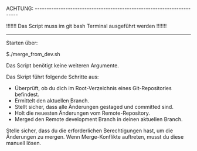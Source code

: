 ACHTUNG: -----------------------------------------------------------------------

!!!!!!!   Das Script muss im git bash Terminal ausgeführt werden    !!!!!!!

--------------------------------------------------------------------------------

Starten über:

$./merge_from_dev.sh

Das Script benötigt keine weiteren Argumente.

Das Skript führt folgende Schritte aus:

 - Überprüft, ob du dich im Root-Verzeichnis eines Git-Repositories befindest.
 - Ermittelt den aktuellen Branch.
 - Stellt sicher, dass alle Änderungen gestaged und committed sind.
 - Holt die neuesten Änderungen vom Remote-Repository.
 - Merged den Remote development Branch in deinen aktuellen Branch.


Stelle sicher, dass du die erforderlichen Berechtigungen hast, um die Änderungen zu mergen. Wenn Merge-Konflikte auftreten, musst du diese manuell lösen.

